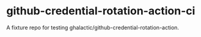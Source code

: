 # github-credential-rotation-action-ci
A fixture repo for testing ghalactic/github-credential-rotation-action.
